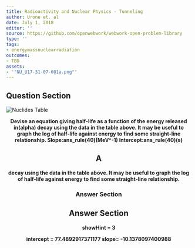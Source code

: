 ```yaml
---
title: Radioactivity and Nuclear Physics - Tunneling
author: Urone et. al
date: July 1, 2018
editor: ''
source: https://github.com/openwebwork/webwork-open-problem-library
type: ''
tags:
- energymassnuclearradiation
outcomes:
- TBD
assets:
- '"NU_U17-31-07-001a.png"'
---
```


## Question Section 

![Nuclides Table]("NU_U17-31-07-001a.png")

<center> 

<b>
Devise an equation giving half-life as a function of the energy released in(alpha) decay using the data in the table above. It may be useful to graph the log of half-life against  energy to find some straight-line relationship.
Slope:ans_rule(40)(MeV^-1)
Intercept:ans_rule(40)(s)

## A
decay using the data in the table above. It may be useful to graph the log of half-life against  energy to find some straight-line relationship.
### Answer Section


## Answer Section

showHint = 3

intercept = 77.4892917371177
slope= -10.1378097400988